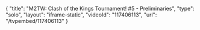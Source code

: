 {
    "title": "M2TW: Clash of the Kings Tournament! #5 - Preliminaries",
    "type": "solo",
    "layout": "iframe-static",
    "videoId": "117406113",
    "url": "\/tvpembed\/117406113"
}